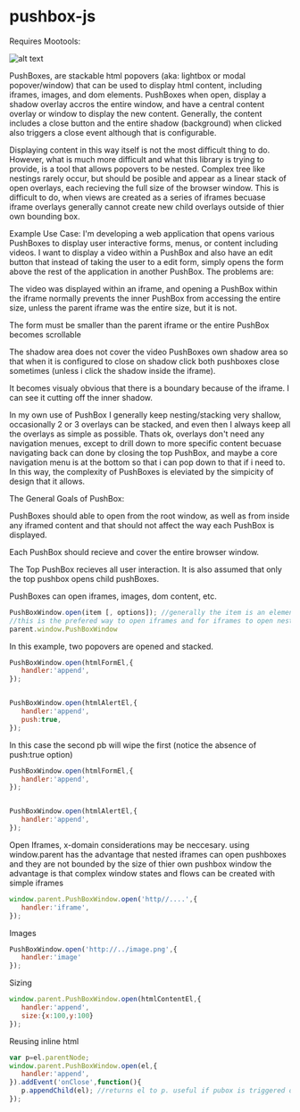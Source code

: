 pushbox-js
==========
Requires Mootools:

![alt text](https://github.com/nickolanack/pushbox-js/master/logo.png "Logo Title Text 1")



PushBoxes, are stackable html popovers (aka: lightbox or modal popover/window) that can be used to display html content, including
iframes, images, and dom elements. PushBoxes when open, display a shadow overlay accros the entire window, and have a central
content overlay or window to display the new content. Generally, the content includes a close button and the entire shadow
(background) when clicked also triggers a close event although that is configurable.

Displaying content in this way itself is not the most difficult thing to do. However, what is much more difficult and
what this library is trying to provide, is a tool that allows popovers to be nested.  Complex tree like nestings rarely 
occur, but should be posible and appear as a linear stack of open overlays, each recieving the full size of the browser window. 
This is difficult to do, when views are created as a series of iframes becuase iframe overlays generally cannot create new child overlays outside of thier own bounding box.


Example Use Case: I'm developing a web application that opens various PushBoxes to display user interactive forms, menus, or content including videos. I want to display a video within a PushBox and also have an edit button that instead of taking the user to a edit form, simply opens the form above the rest of the application in another PushBox. The problems are:
   
   The video was displayed within an iframe, and opening a PushBox within the iframe normally prevents the inner PushBox
   from accessing the entire size, unless the parent iframe was the entire size, but it is not.
   
   The form must be smaller than the parent iframe or the entire PushBox becomes scrollable
   
   The shadow area does not cover the video PushBoxes own shadow area so that when it is configured to close on shadow click
   both pushboxes close sometimes (unless i click the shadow inside the iframe). 
   
   It becomes visualy obvious that there is a boundary because of the iframe. I can see it cutting off the inner shadow.


In my own use of PushBox I generally keep nesting/stacking very shallow, occasionally 2 or 3 overlays can be stacked, and 
even then I always keep all the overlays as simple as possible. Thats ok, overlays don't need any navigation menues, except to drill down to more specific content becuase navigating back can done by closing the top PushBox, and maybe a core navigation menu is at the bottom so that i can pop down to that if i need to. In this way, the complexity of PushBoxes is eleviated by the
simpicity of design that it allows. 


The General Goals of PushBox:

PushBoxes should able to open from the root window, as well as from inside any iframed content and that should not affect the
way each PushBox is displayed. 

Each PushBox should recieve and cover the entire browser window. 

The Top PushBox recieves all user interaction. It is also assumed that only the top pushbox opens child pushBoxes.

PushBoxes can open iframes, images, dom content, etc.








```js
PushBoxWindow.open(item [, options]); //generally the item is an element or string url
//this is the prefered way to open iframes and for iframes to open nested pushboxes
parent.window.PushBoxWindow 

```

In this example, two popovers are opened and stacked. 

```js
PushBoxWindow.open(htmlFormEl,{
   handler:'append',
});


PushBoxWindow.open(htmlAlertEl,{
   handler:'append',
   push:true,
});

```


In this case the second pb will wipe the first (notice the absence of push:true option)

```js
PushBoxWindow.open(htmlFormEl,{
   handler:'append',
});


PushBoxWindow.open(htmlAlertEl,{
   handler:'append',
});

```

Open Iframes, x-domain considerations may be neccesary. using window.parent has the advantage that nested iframes
can open pushboxes and they are not bounded by the size of thier own pushbox window the advantage is that 
complex window states and flows can be created with simple iframes

```js
window.parent.PushBoxWindow.open('http//....',{
   handler:'iframe',
});
```


Images

```js
PushBoxWindow.open('http://../image.png',{
   handler:'image'
});
```

Sizing

```js
window.parent.PushBoxWindow.open(htmlContentEl,{
   handler:'append',
   size:{x:100,y:100}
});
```

Reusing inline html

```js
var p=el.parentNode;
window.parent.PushBoxWindow.open(el,{
   handler:'append',
}).addEvent('onClose',function(){
   p.appendChild(el); //returns el to p. useful if pubox is triggered on some reocurring event
});
```


